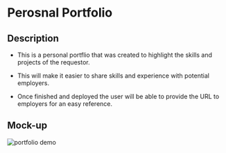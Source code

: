 # Perosnal Portfolio

## Description

- This is a personal portflio that was created to highlight the skills and projects of the requestor.

- This will make it easier to share skills and experience with potential employers.

- Once finished and deployed the user will be able to provide the URL to employers for an easy reference.

## Mock-up

![portfolio demo](./images/mockup.png)
